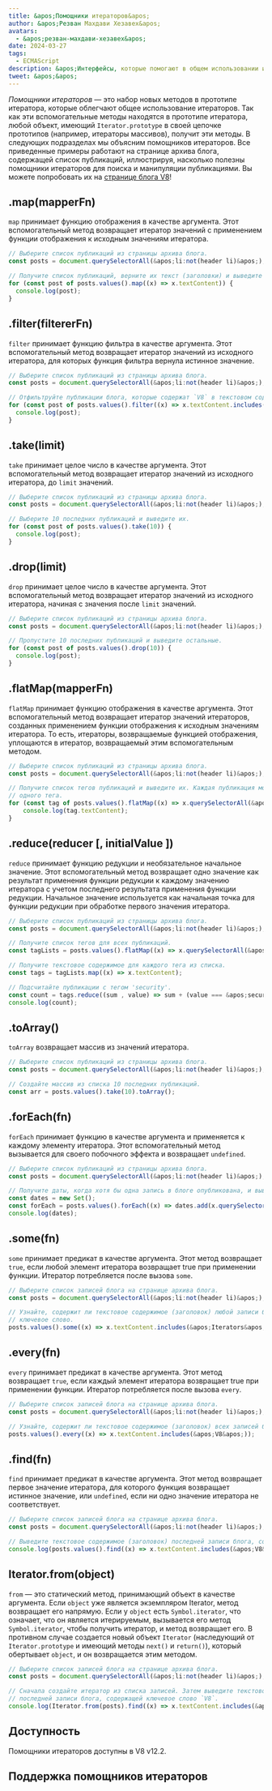 ```yaml
---
title: &apos;Помощники итераторов&apos;
author: &apos;Резван Махдави Хезавех&apos;
avatars:
  - &apos;резван-махдави-хезавех&apos;
date: 2024-03-27
tags:
  - ECMAScript
description: &apos;Интерфейсы, которые помогают в общем использовании и обработке итераторов.&apos;
tweet: &apos;&apos;
---
```


*Помощники итераторов* — это набор новых методов в прототипе итератора, которые облегчают общее использование итераторов. Так как эти вспомогательные методы находятся в прототипе итератора, любой объект, имеющий `Iterator.prototype` в своей цепочке прототипов (например, итераторы массивов), получит эти методы. В следующих подразделах мы объясним помощников итераторов. Все приведенные примеры работают на странице архива блога, содержащей список публикаций, иллюстрируя, насколько полезны помощники итераторов для поиска и манипуляции публикациями. Вы можете попробовать их на [странице блога V8](https://v8.dev/blog)!

<!--truncate-->

## .map(mapperFn)

`map` принимает функцию отображения в качестве аргумента. Этот вспомогательный метод возвращает итератор значений с применением функции отображения к исходным значениям итератора.

```javascript
// Выберите список публикаций из страницы архива блога.
const posts = document.querySelectorAll(&apos;li:not(header li)&apos;);

// Получите список публикаций, верните их текст (заголовки) и выведите их.
for (const post of posts.values().map((x) => x.textContent)) {
  console.log(post);
}
```

## .filter(filtererFn)

`filter` принимает функцию фильтра в качестве аргумента. Этот вспомогательный метод возвращает итератор значений из исходного итератора, для которых функция фильтра вернула истинное значение.

```javascript
// Выберите список публикаций из страницы архива блога.
const posts = document.querySelectorAll(&apos;li:not(header li)&apos;);

// Отфильтруйте публикации блога, которые содержат `V8` в текстовом содержимом (заголовках), и выведите их.
for (const post of posts.values().filter((x) => x.textContent.includes(&apos;V8&apos;))) {
  console.log(post);
} 
```

## .take(limit)

`take` принимает целое число в качестве аргумента. Этот вспомогательный метод возвращает итератор значений из исходного итератора, до `limit` значений.

```javascript
// Выберите список публикаций из страницы архива блога.
const posts = document.querySelectorAll(&apos;li:not(header li)&apos;);

// Выберите 10 последних публикаций и выведите их.
for (const post of posts.values().take(10)) {
  console.log(post);
}
```

## .drop(limit)

`drop` принимает целое число в качестве аргумента. Этот вспомогательный метод возвращает итератор значений из исходного итератора, начиная с значения после `limit` значений.

```javascript
// Выберите список публикаций из страницы архива блога.
const posts = document.querySelectorAll(&apos;li:not(header li)&apos;);

// Пропустите 10 последних публикаций и выведите остальные.
for (const post of posts.values().drop(10)) {
  console.log(post);
}
```

## .flatMap(mapperFn)

`flatMap` принимает функцию отображения в качестве аргумента. Этот вспомогательный метод возвращает итератор значений итераторов, созданных применением функции отображения к исходным значениям итератора. То есть, итераторы, возвращаемые функцией отображения, уплощаются в итератор, возвращаемый этим вспомогательным методом.

```javascript
// Выберите список публикаций из страницы архива блога.
const posts = document.querySelectorAll(&apos;li:not(header li)&apos;);

// Получите список тегов публикаций и выведите их. Каждая публикация может иметь более
// одного тега.
for (const tag of posts.values().flatMap((x) => x.querySelectorAll(&apos;.tag&apos;).values())) {
    console.log(tag.textContent);
}
```

## .reduce(reducer [, initialValue ])

`reduce` принимает функцию редукции и необязательное начальное значение. Этот вспомогательный метод возвращает одно значение как результат применения функции редукции к каждому значению итератора с учетом последнего результата применения функции редукции. Начальное значение используется как начальная точка для функции редукции при обработке первого значения итератора.

```javascript
// Выберите список публикаций из страницы архива блога.
const posts = document.querySelectorAll(&apos;li:not(header li)&apos;);

// Получите список тегов для всех публикаций.
const tagLists = posts.values().flatMap((x) => x.querySelectorAll(&apos;.tag&apos;).values());

// Получите текстовое содержимое для каждого тега из списка.
const tags = tagLists.map((x) => x.textContent);

// Подсчитайте публикации с тегом 'security'.
const count = tags.reduce((sum , value) => sum + (value === &apos;security&apos; ? 1 : 0), 0);
console.log(count);
```

## .toArray()

`toArray` возвращает массив из значений итератора.

```javascript
// Выберите список публикаций из страницы архива блога.
const posts = document.querySelectorAll(&apos;li:not(header li)&apos;);

// Создайте массив из списка 10 последних публикаций.
const arr = posts.values().take(10).toArray();
```

## .forEach(fn)

`forEach` принимает функцию в качестве аргумента и применяется к каждому элементу итератора. Этот вспомогательный метод вызывается для своего побочного эффекта и возвращает `undefined`.

```javascript
// Выберите список публикаций из страницы архива блога.
const posts = document.querySelectorAll(&apos;li:not(header li)&apos;);

// Получите даты, когда хотя бы одна запись в блоге опубликована, и выведите их.
const dates = new Set();
const forEach = posts.values().forEach((x) => dates.add(x.querySelector(&apos;time&apos;)));
console.log(dates);
```

## .some(fn)

`some` принимает предикат в качестве аргумента. Этот метод возвращает `true`, если любой элемент итератора возвращает true при применении функции. Итератор потребляется после вызова `some`.

```javascript
// Выберите список записей блога на странице архива блога.
const posts = document.querySelectorAll(&apos;li:not(header li)&apos;);

// Узнайте, содержит ли текстовое содержимое (заголовок) любой записи блога ключевое слово `Iterators`.
// ключевое слово.
posts.values().some((x) => x.textContent.includes(&apos;Iterators&apos;));
```

## .every(fn)

`every` принимает предикат в качестве аргумента. Этот метод возвращает `true`, если каждый элемент итератора возвращает true при применении функции. Итератор потребляется после вызова `every`.

```javascript
// Выберите список записей блога на странице архива блога.
const posts = document.querySelectorAll(&apos;li:not(header li)&apos;);

// Узнайте, содержит ли текстовое содержимое (заголовок) всех записей блога ключевое слово `V8`.
posts.values().every((x) => x.textContent.includes(&apos;V8&apos;));
```

## .find(fn)

`find` принимает предикат в качестве аргумента. Этот метод возвращает первое значение итератора, для которого функция возвращает истинное значение, или `undefined`, если ни одно значение итератора не соответствует.

```javascript
// Выберите список записей блога на странице архива блога.
const posts = document.querySelectorAll(&apos;li:not(header li)&apos;);

// Выведите текстовое содержимое (заголовок) последней записи блога, содержащей ключевое слово `V8`.
console.log(posts.values().find((x) => x.textContent.includes(&apos;V8&apos;)).textContent);
```

## Iterator.from(object)

`from` — это статический метод, принимающий объект в качестве аргумента. Если `object` уже является экземпляром Iterator, метод возвращает его напрямую. Если у `object` есть `Symbol.iterator`, что означает, что он является итерируемым, вызывается его метод `Symbol.iterator`, чтобы получить итератор, и метод возвращает его. В противном случае создается новый объект `Iterator` (наследующий от `Iterator.prototype` и имеющий методы `next()` и `return()`), который обертывает `object`, и он возвращается этим методом.

```javascript
// Выберите список записей блога на странице архива блога.
const posts = document.querySelectorAll(&apos;li:not(header li)&apos;);

// Сначала создайте итератор из списка записей. Затем выведите текстовое содержимое (заголовок)
// последней записи блога, содержащей ключевое слово `V8`.
console.log(Iterator.from(posts).find((x) => x.textContent.includes(&apos;V8&apos;)).textContent);
```

## Доступность

Помощники итераторов доступны в V8 v12.2.

## Поддержка помощников итераторов

<feature-support chrome="122 https://chromestatus.com/feature/5102502917177344"
                 firefox="no https://bugzilla.mozilla.org/show_bug.cgi?id=1568906"
                 safari="no https://bugs.webkit.org/show_bug.cgi?id=248650" 
                 nodejs="no"
                 babel="yes https://github.com/zloirock/core-js#iterator-helpers"></feature-support>
